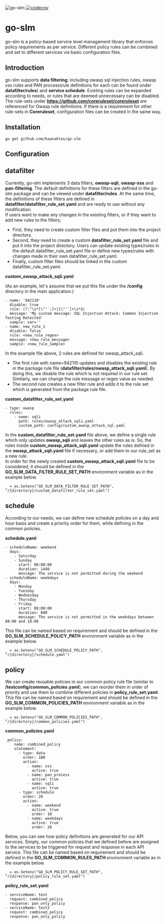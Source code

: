 
![go-slm](https://github.com/kaanaktas/go-slm/workflows/go-slm/badge.svg)
[![codecov](https://codecov.io/gh/kaanaktas/go-slm/branch/main/graph/badge.svg)](https://codecov.io/gh/kaanaktas/go-slm)

# go-slm

go-slm is a policy-based service level management library that enforces policy requirements as per service. Different policy rules can be combined 
and set to different services via basic configuration files.

Introduction
------------

go-slm supports **data filtering**; including owasp sql injection rules, owasp xss rules and 
PAN process(rule definitions for each can be found under **datafilter/rules**) and **service schedule**. 
Existing rules can be expanded according to needs, or rules that are deemed unnecessary can be disabled.
The rule-sets under **https://github.com/coreruleset/coreruleset** are referenced for Owasp rule definitions. 
If there is a requirement for other rule-sets in **Coreruleset**, configuration files can be created in the same way.

Installation
-------------

`go get github.com/kaanaktas/go-slm`

Configuration
-------------

## datafilter

Currently, go-slm implements 3 data filters, **owasp-sqli**, **owasp-xss** and **pan-filtering**. The default definitions for these filters are defined in the go-slm package 
and can be viewed under **datafilter/rules**. At the same time, the definitions of these filters are defined in **datafilter/datafilter_rule_set.yaml** and are ready to use without any modification.<br/>
If users want to make any changes in the existing filters, or if they want to add new rules to the filters;
* First, they need to create custom filter files and put them into the project directory. 
* Second, they need to create a custom **datafilter_rule_set.yaml** file and put it into the project directory. Users can update existing types/rules in the default datafilter_rule_set.yaml file 
or define new types/rules with changes made in their own datafilter_rule_set.yaml.
* Finally, custom filter files should be linked in the custom datafilter_rule_set.yaml. 

**custom_owasp_attack_sqli.yaml**

(As an example, let's assume that we put this file under the **/config** directory in the main application.)

```
- name: '942110'
  disable: true
  rule: (?:^\s*[\"'`;]+|[\"'`]+\s*$)
  message: 'My custom message: SQL Injection Attack: Common Injection Testing Detected'
  sample: var=''
- name: new_rule_1
  disable: false
  rule: <new_rule_regex>
  message: <new_rule_message>
  sample: <new_rule_sample>
```

In the example file above, 2 rules are defined for owasp_attack_sqli. 
* The first rule with name=942110 updates and disables the existing rule in the package rule file (**datafilter/rules/owasp_attack_sqli.yaml**). 
By doing this, we disable the rule which is not required in our rule set. Similarly, we can change the rule message or regex value as needed.
* The second rule creates a new filter rule and adds it to the rule set which is generated from the package rule file.


**custom_datafilter_rule_set.yaml**

```
- type: owasp
  rules:
    - name: sqli
      path: rules/owasp_attack_sqli.yaml
      custom_path: config/custom_owasp_attack_sql.yaml
```

In the **custom_datafilter_rule_set.yaml** file above, we define a single rule which only updates **owasp_sqli** and leaves the other rules as is.
So, the rules inside **custom_owasp_attack_sqli.yaml** update the rules defined in the **owasp_attack_sqli.yaml** file if necessary, or add them to our rule_set as a new rule.</br>
In order for the newly created **custom_owasp_attack_sqli.yaml** file to be considered, it should be defined in the **GO_SLM_DATA_FILTER_RULE_SET_PATH** environment variable as in the example below.

`_ = os.Setenv("GO_SLM_DATA_FILTER_RULE_SET_PATH", "/{directory}/custom_datafilter_rule_set.yaml")
`

## schedule

According to our needs, we can define new schedule policies on a day and hour basis and create a priority order for them, while defining in the common policies.

**schedule.yaml**

```
- scheduleName: weekend
  days:
    - Saturday
    - Sunday
      start: 00:00:00
      duration: 1440
      message: The service is not permitted during the weekend
- scheduleName: weekdays
  days:
    - Monday
    - Tuesday
    - Wednesday
    - Thursday
    - Friday
      start: 08:00:00
      duration: 600
      message: The service is not permitted in the weekdays between 08:00 and 18:00
```

This file can be named based on requirement and should be defined in the **GO_SLM_SCHEDULE_POLICY_PATH**
environment variable as in the example below.

`_ = os.Setenv("GO_SLM_SCHEDULE_POLICY_PATH", "/{directory}/schedule.yaml")
`

## policy

We can create reusable policies in our common policy rule file (similar to **/testconfig/common_policies.yaml**), we can reorder them in order of priority
and use them to combine different policies in **policy_rule_set.yaml**. This file can be named based on requirement and should be defined in 
the **GO_SLM_COMMON_POLICIES_PATH** environment variable as in the example below. 

`_ = os.Setenv("GO_SLM_COMMON_POLICIES_PATH", "/{directory}/common_policies.yaml")
`

**common_policies.yaml**

```
 policy:
    name: combined_policy
    statement:
      - type: data
        order: 100
        action:
          - name: xss
            active: true
          - name: pan_process
            active: true
          - name: sqli
            active: true
      - type: schedule
        order: 20
        action:
          - name: weekend
            active: true
            order: 10
          - name: weekdays
            active: true
            order: 20
```

Below, you can see how policy definitions are generated for our API services. Simply, our common policies that we defined 
before are assigned to the services to be triggered for request and response in each API service.
This file can be named based on requirement and should be defined in the **GO_SLM_COMMON_RULES_PATH**
environment variable as in the example below.

`_ = os.Setenv("GO_SLM_POLICY_RULE_SET_PATH", "/{directory}/policy_rule_set.yaml")
`

**policy_rule_set.yaml**

```
- serviceName: test
  request: combined_policy
  response: pan_only_policy
- serviceName: test2
  request: combined_policy
  response: pan_only_policy
```
